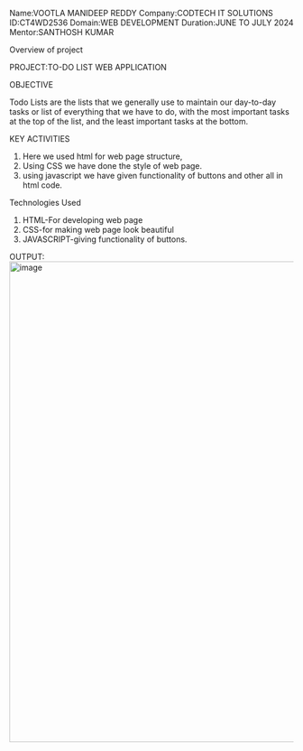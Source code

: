 Name:VOOTLA MANIDEEP REDDY
Company:CODTECH IT SOLUTIONS
ID:CT4WD2536
Domain:WEB DEVELOPMENT
Duration:JUNE TO JULY 2024
Mentor:SANTHOSH KUMAR

Overview of project

PROJECT:TO-DO LIST WEB APPLICATION

OBJECTIVE

Todo Lists are the lists that we generally use to maintain our day-to-day tasks or list of everything that we have to do, with the most important tasks at the top of the list, and the least important tasks at the bottom.

KEY ACTIVITIES

1) Here we used html for web page structure,
2) Using CSS we have done the style of web page.
3) using javascript we have given functionality of buttons and other all in html code.

Technologies Used

1) HTML-For developing web page
2) CSS-for making web page look beautiful
3) JAVASCRIPT-giving functionality of buttons.

OUTPUT:
<img width="852" alt="image" src="https://github.com/Mani-557/CODTECH-Task-1/assets/115940141/f1c35207-7da3-48c3-8ce1-c7cf14cee5c3">



